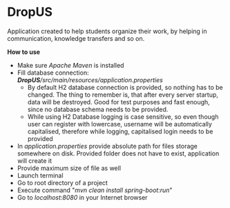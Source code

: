 # DropUS

Application created to help students organize their work, by helping in communication, knowledge transfers and so on.

**How to use**
* Make sure *Apache Maven* is installed
* Fill database connection: ***DropUS**/src/main/resources/application.properties*
    * By default H2 database connection is provided, so nothing has to be changed. The thing     to remember is, that after every server startup, data will be destroyed. Good for test       purposes and fast enough, since no database schema needs to be provided.
    * While using H2 Database logging is case sensitive, so even though user can register with lowercase, username will be automatically capitalised, therefore while logging, capitalised login needs to be provided
* In *application.properties* provide absolute path for files storage somewhere on disk. Provided folder does not have to exist, application will create it
* Provide maximum size of file as well
* Launch terminal
* Go to root directory of a project
* Execute command "*mvn clean install spring-boot:run*"
* Go to *localhost:8080* in your Internet browser
